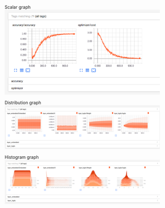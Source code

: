 Scalar graph
![alt text](printscreen/scalar.png)

Distribution graph
![alt text](printscreen/distribution.png)

Histogram graph
![alt text](printscreen/histogram.png)
